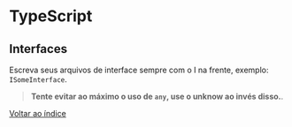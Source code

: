 # TypeScript

## Interfaces

Escreva seus arquivos de interface sempre com o I na frente, exemplo: `ISomeInterface`.

> **Tente evitar ao máximo o uso de `any`, use o unknow ao invés disso.**.

[Voltar ao índice](../README.md)

